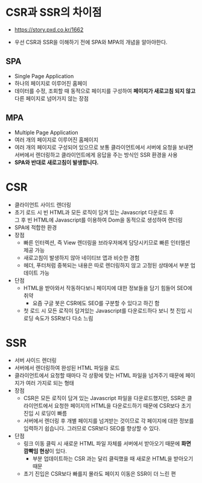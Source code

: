 # CSR과 SSR의 차이점
- https://story.pxd.co.kr/1662

- 우선 CSR과 SSR을 이해하기 전에 SPA와 MPA의 개념을 알아야한다.

## SPA
- Single Page Application
- 하나의 페이지로 이루어진 홈페이
- 데이터를 수정, 조회할 때 동적으로 페이지를 구성하여 **페이지가 새로고침 되지 않고** 다른 페이지로 넘어가지 않는 장점

## MPA
- Multiple Page Application
- 여러 개의 페이지로 이루어진 홈페이지
- 여러 개의 페이지로 구성되어 있으므로 보통 클라이언트에서 서버에 요청을 보내면 서버에서 렌더링하고 클라이언트에게 응답을 주는 방식인 SSR 환경을 사용
- **SPA와 반대로 새로고침이 발생합니다.**


# CSR
- 클라이언트 사이드 렌더링
- 초기 로드 시 빈 HTML과 모든 로직이 담겨 있는 Javascript 다운로드 후 <br>
  그 후 빈 HTML에 Javascript를 이용하여 Dom을 동적으로 생성하여 렌더링
- SPA에 적합한 환경
- 장점
  - 빠른 인터렉션, 즉 View 렌더링을 브라우저에게 담당시키므로 빠른 인터렐션 제공 가능
  - 새로고침이 발생하지 않아 네이티브 앱과 비슷한 경험
  - 헤더, 푸터처럼 중복되는 내용은 따로 렌더링하지 않고 고정된 상태에서 부분 업데이트 가능
- 단점
  - HTML을 받아와서 작동하다보니 페이지에 대한 정보들을 담기 힘들어 SEO에 취약
    - 요즘 구글 봇은 CSR에도 SEO를 구분할 수 있다고 하긴 함
  - 첫 로드 시 모든 로직이 담겨있는 Javascript를 다운로드하다 보니 첫 진입 시 로딩 속도가 SSR보다 다소 느림

# SSR
- 서버 사이드 렌더링
- 서버에서 렌더링하여 완성된 HTML 파일을 로드
- 클라이언트에서 요청할 때마다 각 상황에 맞는 HTML 파일을 넘겨주기 때문에 페이지가 여러 가지로 되는 형태
- 장점
  - CSR은 모든 로직이 담겨 있는 Javascript 파일을 다운로드했지만, SSR은 클라이언트에서 요청한 페이지의 HTML을 다운로드하기 때문에 CSR보다 초기 진입 시 로딩이 빠름
  - 서버에서 렌더링 후 개별 페이지를 넘겨받는 것이므로 각 페이지에 대한 정보를 입력하기 쉽습니다. 그러므로 CSR보다 SEO를 향상할 수 있다.
- 단점
  - 링크 이동 클릭 시 새로운 HTML 파일 자체를 서버에서 받아오기 때문에 **화면 깜빡임 현상**이 있다.
    - 부분 업데이트하는 CSR 과는 달리 클릭했을 때 새로운 HTML을 받아오기 때문
  - 초기 진입은 CSR보다 빠를지 몰라도 페이지 이동은 SSR이 더 느린 편
